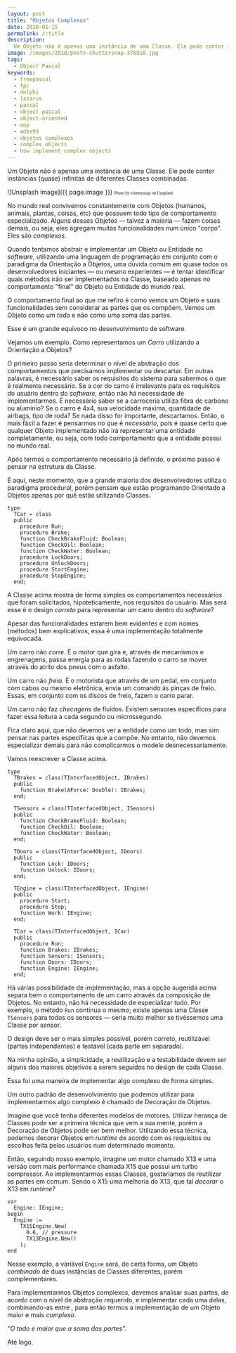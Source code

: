 ```yaml
---
layout: post
title: "Objetos Complexos"
date: 2018-01-15
permalink: /:title
description:
  Um Objeto não é apenas uma instância de uma Classe. Ele pode conter instâncias (quase) infinitas de diferentes Classes combinadas.
image: /images/2018/photo-chuttersnap-378918.jpg
tags:
  - Object Pascal
keywords:
  - freepascal
  - fpc
  - delphi
  - lazarus
  - pascal
  - object pascal
  - object-oriented
  - oop
  - mdbs99
  - objetos complexos
  - complex objects
  - how implement complex objects
---
```


Um Objeto não é apenas uma instância de uma Classe. Ele pode conter instâncias (quase) infinitas de diferentes Classes combinadas.

<!--more-->

![Unsplash image]({{ page.image }})
<span style="font-family: 'Bebas Neue'; font-size: 0.7em;">Photo by chuttersnap on Unsplash</span>

No mundo real convivemos constantemente com Objetos (humanos, animais, plantas, coisas, etc) que possuem todo tipo de comportamento especializado. Alguns desses Objetos — talvez a maioria — fazem coisas demais, ou seja, eles agregam muitas funcionalidades num único "corpo". Eles são *complexos*.

Quando tentamos abstrair e implementar um Objeto ou Entidade no *software*, utilizando uma linguagem de programação em conjunto com o paradigma da Orientação a Objetos, uma dúvida comum em quase todos os desenvolvedores iniciantes — ou mesmo experientes — é tentar identificar quais métodos irão ser implementados na Classe, baseado apenas no comportamento "final" do Objeto ou Entidade do mundo real.

O comportamento final ao que me refiro é como vemos um Objeto e suas funcionalidades sem considerar as partes que os compõem. Vemos um Objeto como um *todo* e não como uma soma das partes.

Esse é um grande equívoco no desenvolvimento de software.

Vejamos um exemplo. Como representamos um *Carro* utilizando a Orientação a Objetos?

O primeiro passo seria determinar o nível de abstração dos comportamentos que precisamos implementar ou descartar. Em outras palavras, é necessário saber os requisitos do sistema para sabermos o que é realmente necessário.  Se a cor do carro é irrelevante para os requisitos do usuário dentro do *software*, então não há necessidade de implementarmos. É necessário saber se a carroceria utiliza fibra de carbono ou alumínio? Se o carro é 4x4, sua velocidade máxima, quantidade de airbags, tipo de roda? Se nada disso for importante, descartamos. Então, o mais fácil a fazer é pensarmos no que é *necessário*, pois é quase certo que qualquer Objeto implementado não irá representar uma entidade completamente, ou seja, com todo comportamento que a entidade possui no mundo real.

Após termos o comportamento necessário já definido, o próximo passo é pensar na estrutura da Classe.

É aqui, neste momento, que a grande maioria dos desenvolvedores utiliza o paradigma procedural, porém pensam que estão programando Orientado a Objetos apenas por quê estão utilizando Classes.

    type
      TCar = class
      public
        procedure Run;
        procedure Brake;
        function CheckBrakeFluid: Boolean;
        function CheckOil: Boolean;
        function CheckWater: Boolean;
        procedure LockDoors;
        procedure UnlockDoors;
        procedure StartEngine;
        procedure StopEngine;
      end;

A Classe acima mostra de forma simples os comportamentos necessários que foram solicitados, hipoteticamente, nos requisitos do usuário. Mas será esse é o design *correto* para representar um carro dentro do *software*?

Apesar das funcionalidades estarem bem evidentes e com nomes (métodos) bem explicativos, essa é uma implementação totalmente equivocada.

Um carro não *corre*. É o motor que gira e, através de mecanismos e engrenagens, passa energia para as rodas fazendo o carro se mover através do atrito dos pneus com o asfalto.

Um carro não *freia*. É o motorista que através de um pedal, em conjunto com cabos ou mesmo eletrônica, envia um comando às pinças de freio. Essas, em conjunto com os discos de freio, fazem o carro parar.

Um carro não faz *checagens* de fluídos. Existem sensores específicos para fazer essa leitura a cada segundo ou microssegundo.

Fica claro aqui, que não devemos ver a entidade como um todo, mas sim pensar nas partes específicas que a compõe. No entanto, não devemos especializar demais para não complicarmos o modelo desnecessariamente.

Vamos reescrever a Classe acima.

    type
      TBrakes = class(TInterfacedObject, IBrakes)
      public
        function Brake(AForce: Double): IBrakes;
      end;
      
      TSensors = class(TInterfacedObject, ISensors)
      public
        function CheckBrakeFluid: Boolean;
        function CheckOil: Boolean;
        function CheckWater: Boolean;
      end;
      
      TDoors = class(TInterfacedObject, IDoors)
      public
        function Lock: IDoors;
        function Unlock: IDoors;
      end;
      
      TEngine = class(TInterfacedObject, IEngine)
      public
        procedure Start;
        procedure Stop;
        function Work: IEngine;
      end;
      
      TCar = class(TInterfacedObject, ICar)
      public
        procedure Run;
        function Brakes: IBrakes;
        function Sensors: ISensors;
        function Doors: IDoors;
        function Engine: IEngine;
      end;

Há várias possibilidade de implementação, mas a opção sugerida acima separa bem o comportamento de um carro através da composição de Objetos. No entanto, não há necessidade de especializar tudo. Por exemplo, o método `Run` continua o mesmo; existe apenas uma Classe `TSensors` para todos os sensores — seria muito melhor se tivéssemos uma Classe por sensor.

O design deve ser o mais simples possível, porém correto, reutilizável (partes independentes) e testável (cada parte em separado).

Na minha opinião, a simplicidade, a reutilização e a testabilidade devem ser alguns dos maiores objetivos a serem seguidos no design de cada Classe.

Essa foi uma maneira de implementar algo complexo de forma simples.

Um outro padrão de desenvolvimento que podemos utilizar para implementarmos algo complexo é chamado de Decoração de Objetos.

Imagine que você tenha diferentes modelos de motores. Utilizar herança de Classes pode ser a primeira técnica que vem a sua mente, porém a Decoração de Objetos pode ser bem melhor. Utilizando essa técnica, podemos decorar Objetos em *runtime* de acordo com os requisitos ou escolhas feita pelos usuários num determinado momento.

Então, seguindo nosso exemplo, imagine um motor chamado X13 e uma versão com mais performance chamada X15 que possui um turbo compressor. Ao implementarmos essas Classes, gostaríamos de reutilizar as partes em comum. Sendo o X15 uma melhoria do X13, que tal *decorar* o X13 em *runtime*?

    var
      Engine: IEngine;
    begin
      Engine := 
        TX15Engine.New(
          0.6, // pressure
          TX13Engine.New()
        );
    end

Nesse exemplo, a variável `Engine` será, de certa forma, um Objeto *combinado* de duas instâncias de Classes diferentes, porém complementares.

Para implementarmos Objetos complexos, devemos analisar suas partes, de acordo com o nível de abstração requerido, e implementar cada uma delas, combinando-as entre , para então termos a implementação de um Objeto maior e mais *complexo*.

*"O todo é maior que a soma das partes".*

Até logo.